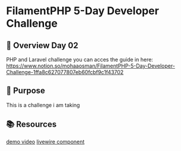 # FilamentPHP 5-Day Developer Challenge

## 📌 Overview Day 02
PHP and Laravel challenge
you can acces the guide in here: 
https://www.notion.so/mohaaosman/FilamentPHP-5-Day-Developer-Challenge-1ffa8c627077807eb60fcbf9c1f43702

## 🎯 Purpose
This is a challenge i am taking 

## 📚 Resources
[demo video](./demo.mp4)
[livewire component](./resources/views/livewire/create-form.blade.php)